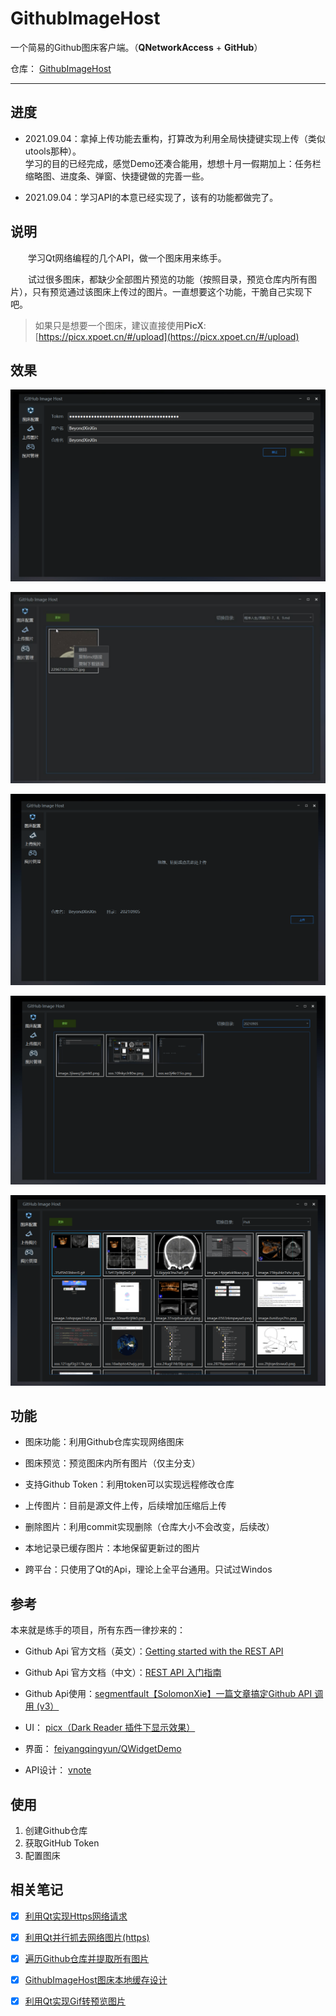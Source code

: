 # GithubImageHost

一个简易的Github图床客户端。（**QNetworkAccess** + **GitHub**）  

仓库： [GithubImageHost](https://github.com/BeyondXinXin/GithubImageHost)


---


## 进度

* 2021.09.04：拿掉上传功能去重构，打算改为利用全局快捷键实现上传（类似utools那种）。  
学习的目的已经完成，感觉Demo还凑合能用，想想十月一假期加上：任务栏缩略图、进度条、弹窗、快捷键做的完善一些。

* 2021.09.04：学习API的本意已经实现了，该有的功能都做完了。


## 说明

&emsp;&emsp;学习Qt网络编程的几个API，做一个图床用来练手。  

&emsp;&emsp;试过很多图床，都缺少全部图片预览的功能（按照目录，预览仓库内所有图片），只有预览通过该图床上传过的图片。一直想要这个功能，干脆自己实现下吧。  


> 如果只是想要一个图床，建议直接使用**PicX**:&emsp;&emsp;  [https://picx.xpoet.cn/#/upload](https://picx.xpoet.cn/#/upload)



## 效果

![image](https://raw.githubusercontent.com/BeyondXinXin/BeyondXinXIn/main/20210905/image.3jiweq7jpmk0.png)

![xxx](https://raw.githubusercontent.com/BeyondXinXin/BeyondXinXIn/main/20210905/xxx.1nt862as9itc.png)

![xxx](https://raw.githubusercontent.com/BeyondXinXin/BeyondXinXIn/main/20210905/xxx.wz3j4kr31io.png)

![xxx](https://raw.githubusercontent.com/BeyondXinXin/BeyondXinXIn/main/20210905/xxx.4bz7ysg8t3s0.png)

![xxx](https://raw.githubusercontent.com/BeyondXinXin/BeyondXinXIn/main/20210905/xxx.10fnkyclr80w.png)


## 功能

* 图床功能：利用Github仓库实现网络图床

* 图床预览：预览图床内所有图片（仅主分支）

* 支持Github Token：利用token可以实现远程修改仓库

* 上传图片：目前是源文件上传，后续增加压缩后上传

* 删除图片：利用commit实现删除（仓库大小不会改变，后续改）

* 本地记录已缓存图片：本地保留更新过的图片

* 跨平台：只使用了Qt的Api，理论上全平台通用。只试过Windos



## 参考

本来就是练手的项目，所有东西一律抄来的：  


* Github Api 官方文档（英文）：[Getting started with the REST API](https://docs.github.com/en/rest/guides/getting-started-with-the-rest-api)

* Github Api 官方文档（中文）：[REST API 入门指南](https://docs.github.com/en/rest/guides/getting-started-with-the-rest-api)

* Github Api使用：[segmentfault【SolomonXie】一篇文章搞定Github API 调用 (v3）](https://segmentfault.com/a/1190000015144126)

* UI： [picx（Dark Reader 插件下显示效果）](https://github.com/XPoet/picx)

* 界面： [feiyangqingyun/QWidgetDemo](https://github.com/feiyangqingyun/QWidgetDemo)

* API设计： [vnote](https://github.com/vnotex/vnote)




## 使用


1. 创建Github仓库
2. 获取GitHub Token
3. 配置图床


## 相关笔记


* [x] [利用Qt实现Https网络请求](https://github.com/BeyondXinXin/Blog/blob/master/C%2B%2B/Study%20Qt%20C%2B%2B/Qt%E7%BD%91%E7%BB%9C/%E5%88%A9%E7%94%A8Qt%E5%AE%9E%E7%8E%B0Https%E7%BD%91%E7%BB%9C%E8%AF%B7%E6%B1%82.md)

* [x] [利用Qt并行抓去网络图片(https)](https://github.com/BeyondXinXin/Blog/blob/master/C%2B%2B/Study%20Qt%20C%2B%2B/Qt%E7%BD%91%E7%BB%9C/%E5%88%A9%E7%94%A8Qt%E5%B9%B6%E8%A1%8C%E6%8A%93%E5%8E%BB%E7%BD%91%E7%BB%9C%E5%9B%BE%E7%89%87(https).md)

* [x] [遍历Github仓库并提取所有图片](https://github.com/BeyondXinXin/Blog/blob/master/C%2B%2B/Study%20Qt%20C%2B%2B/Qt%E7%BD%91%E7%BB%9C/%E9%81%8D%E5%8E%86Github%E4%BB%93%E5%BA%93%E5%B9%B6%E6%8F%90%E5%8F%96%E6%89%80%E6%9C%89%E5%9B%BE%E7%89%87.md)

* [x] [GithubImageHost图床本地缓存设计](https://github.com/BeyondXinXin/Blog/blob/master/C%2B%2B/Study%20Qt%20C%2B%2B/%E4%BD%BF%E7%94%A8%E6%8A%80%E5%B7%A7/GithubImageHost%E5%9B%BE%E5%BA%8A%E6%9C%AC%E5%9C%B0%E7%BC%93%E5%AD%98%E8%AE%BE%E8%AE%A1.md)

* [x] [利用Qt实现Gif转预览图片](https://github.com/BeyondXinXin/Blog/blob/master/C%2B%2B/Study%20Qt%20C%2B%2B/%E5%9B%BE%E5%83%8F/%E5%88%A9%E7%94%A8Qt%E5%AE%9E%E7%8E%B0Gif%E8%BD%AC%E9%A2%84%E8%A7%88%E5%9B%BE%E7%89%87.md)


